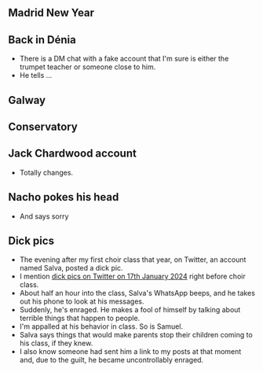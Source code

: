 ## Madrid New Year

## Back in Dénia

- There is a DM chat with a fake account that I'm sure is either the trumpet teacher or someone close to him.
- He tells ...

## Galway

## Conservatory

## Jack Chardwood account

- Totally changes.

## Nacho pokes his head

- And says sorry

## Dick pics

- The evening after my first choir class that year, on Twitter, an account named Salva, posted a dick pic.
- I mention [dick pics on Twitter on 17th January 2024](https://x.com/search?q=dick%20pic%20(from%3A1frgvn)&src=typed_query&f=live) right before choir class.
- About half an hour into the class, Salva's WhatsApp beeps, and he takes out his phone to look at his messages.
- Suddenly, he's enraged. He makes a fool of himself by talking about terrible things that happen to people. 
- I'm appalled at his behavior in class. So is Samuel. 
- Salva says things that would make parents stop their children coming to his class, if they knew.
- I also know someone had sent him a link to my posts at that moment and, due to the guilt, he became uncontrollably enraged.

